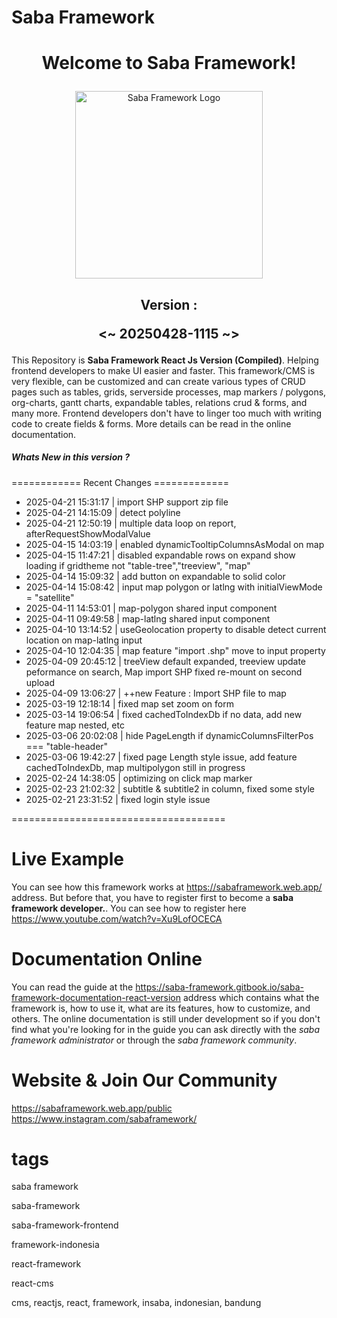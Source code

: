 <h1>Saba Framework</h1>

# <p align="center">Welcome to Saba Framework!</p>

<p align="center"><img src="https://res.cloudinary.com/insaba/image/upload/v1700625287/saba_framework/logo_saba_framework_gqw72y.png" alt="Saba Framework Logo" width="300"></p>

## <p align="center">Version : </p><p align="center"><~ 20250428-1115 ~></p>

This Repository is **Saba Framework React Js Version (Compiled)**. Helping frontend developers to make UI easier and faster. This framework/CMS is very flexible, can be customized and can create various types of CRUD pages such as tables, grids, serverside processes, map markers / polygons, org-charts, gantt charts, expandable tables, relations crud & forms, and many more. Frontend developers don't have to linger too much with writing code to create fields & forms. More details can be read in the online documentation.

##### Whats New in this version ?

============ Recent Changes =============

- 2025-04-21 15:31:17 | import SHP support zip file
- 2025-04-21 14:15:09 | detect polyline
- 2025-04-21 12:50:19 | multiple data loop on report, afterRequestShowModalValue
- 2025-04-15 14:03:19 | enabled dynamicTooltipColumnsAsModal on map
- 2025-04-15 11:47:21 | disabled expandable rows on expand show loading if gridtheme not "table-tree","treeview", "map"
- 2025-04-14 15:09:32 | add button on expandable to solid color
- 2025-04-14 15:08:42 | input map polygon or latlng with initialViewMode = "satellite"
- 2025-04-11 14:53:01 | map-polygon shared input component
- 2025-04-11 09:49:58 | map-latlng shared input component
- 2025-04-10 13:14:52 | useGeolocation property to disable detect current location on map-latlng input
- 2025-04-10 12:04:35 | map feature  "import .shp" move to input property
- 2025-04-09 20:45:12 | treeView default expanded, treeview update peformance on search, Map import SHP fixed re-mount on second upload
- 2025-04-09 13:06:27 | ++new Feature : Import SHP file to map
- 2025-03-19 12:18:14 | fixed map set zoom on form
- 2025-03-14 19:06:54 | fixed cachedToIndexDb if no data, add new feature map nested, etc
- 2025-03-06 20:02:08 | hide PageLength if dynamicColumnsFilterPos ===  "table-header"
- 2025-03-06 19:42:27 | fixed page Length style issue, add feature cachedToIndexDb, map multipolygon still in progress
- 2025-02-24 14:38:05 | optimizing on click map marker
- 2025-02-23 21:02:32 | subtitle & subtitle2 in column, fixed some style
- 2025-02-21 23:31:52 | fixed login style issue

=====================================

# Live Example

You can see how this framework works at https://sabaframework.web.app/ address. But before that, you have to register first to become a **saba framework developer.**. You can see how to register here https://www.youtube.com/watch?v=Xu9LofOCECA

# Documentation Online

You can read the guide at the https://saba-framework.gitbook.io/saba-framework-documentation-react-version address which contains what the framework is, how to use it, what are its features, how to customize, and others. The online documentation is still under development so if you don't find what you're looking for in the guide you can ask directly with the _saba framework administrator_ or through the _saba framework community_.

# Website & Join Our Community

https://sabaframework.web.app/public
https://www.instagram.com/sabaframework/

# tags

<p>saba framework</p>
<p>saba-framework</p>
<p>saba-framework-frontend</p>
<p>framework-indonesia</p>
<p>react-framework</p>
<p>react-cms</p>
<p>cms, reactjs, react, framework, insaba, indonesian, bandung</p>
